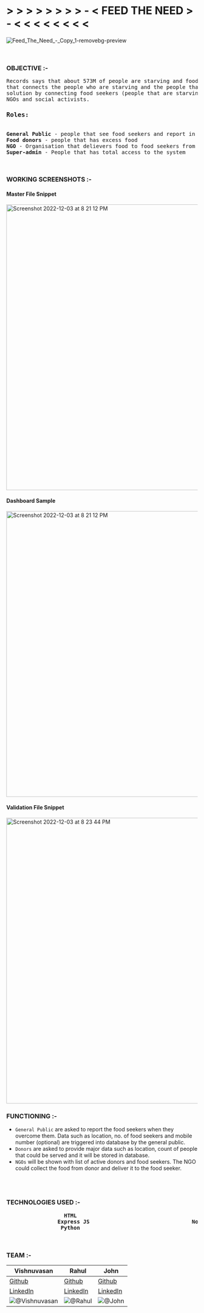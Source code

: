 # > > > > > > > > - < FEED THE NEED > - < < < < < < < <

![Feed_The_Need_-_Copy_1-removebg-preview](https://user-images.githubusercontent.com/113793678/205454471-648128b3-0a64-40ce-bce1-bd555b718cdc.png)

<br>

### OBJECTIVE :-


<pre>Records says that about 573M of people are starving and food for 565M people are getting wasted every year! Why not we make a system
that connects the people who are starving and the people that has excess food . Here comes a system, Feed The Need that provides a 
solution by connecting food seekers (people that are starving from food)  with food donors(people that has excess food) through the 
NGOs and social activists.
<h3>Roles:</h3>
<b>General Public</b> - people that see food seekers and report in the portal
<b>Food donors</b> - people that has excess food
<b>NGO</b> - Organisation that delievers food to food seekers from food donors
<b>Super-admin</b> - People that has total access to the system</pre>
<br>


### WORKING SCREENSHOTS :-

#### Master File Snippet
<img width="750" alt="Screenshot 2022-12-03 at 8 21 12 PM" src="https://user-images.githubusercontent.com/113793678/205448526-2015f30b-0e47-45af-8792-56b68dc0b7bc.png">
<br>

#### Dashboard Sample
<img width="750" alt="Screenshot 2022-12-03 at 8 21 12 PM" src="https://user-images.githubusercontent.com/113793678/205455521-1969da2c-2c8a-497a-8287-edd3302f15d3.png">
<br>

#### Validation File Snippet
<img width="750" alt="Screenshot 2022-12-03 at 8 23 44 PM" src="https://user-images.githubusercontent.com/113793678/205448533-7a51c221-b323-419e-b0dc-562a3170eb97.png">
<br>

### FUNCTIONING :-

- ```General Public``` are asked to report the food seekers when they overcome them. Data such as location, no. of food seekers and mobile number (optional) are triggered into database by the general public.
- ```Donors``` are asked to provide major data such as location, count of people that could be served and it will be stored in database.
- ```NGOs``` will be shown with list of active donors and food seekers. The NGO could collect the food from donor and deliver it to the food seeker.
<br>
<br>

### TECHNOLOGIES USED :-
<pre>
               <b>   HTML                                      CSS                                   JavaScript 
                Express JS                                Node JS                                  MongoDB
                 Python                                     EJS                                    Markdown <b>
</pre>
<br>

### TEAM :-

| <b>Vishnuvasan</b> | <b>Rahul</b> | <b>John</b> |
| --- | --- | --- |
| [Github](https://github.com/Cipher-unhsiV "Vishnu profile") | [Github](https://github.com/Rahul040202 "Rahul profile") | [Github](https://github.com/John-prg "John profile") |
| [LinkedIn](https://www.linkedin.com/in/cipher-unhsiv/ "Vishnu")| [LinkedIn](https://www.linkedin.com/in/rahul-g-9ba993224/ "Rahul") | [LinkedIn](https://www.linkedin.com/in/john-williams-964a81248/ "John") |
|![@Vishnuvasan](https://avatars.githubusercontent.com/Cipher-unhsiV?s=150&v=1)| ![@Rahul](https://avatars.githubusercontent.com/Rahul040202?s=150&v=1) | ![@John](https://avatars.githubusercontent.com/John-prg?s=150&v=1) |


